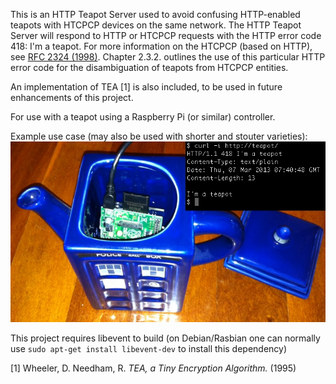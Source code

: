 This is an HTTP Teapot Server used to avoid confusing HTTP-enabled teapots with HTCPCP devices on the same network. The HTTP Teapot Server will respond to HTTP or HTCPCP requests with the HTTP error code 418: I'm a teapot. For more information on the HTCPCP (based on HTTP), see <a href="rfc2324.txt">RFC 2324 (1998)</a>. Chapter 2.3.2. outlines the use of this particular HTTP error code for the disambiguation of teapots from HTCPCP entities.

An implementation of TEA [1] is also included, to be used in future enhancements of this project.

For use with a teapot using a Raspberry Pi (or similar) controller.

Example use case (may also be used with shorter and stouter varieties):
<img src="serving_suggestion.jpg">

This project requires libevent to build (on Debian/Rasbian one can normally use <code>sudo apt-get install libevent-dev</code> to install this dependency)


[1] Wheeler, D. Needham, R. <i>TEA, a Tiny Encryption Algorithm.</i> (1995)
